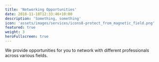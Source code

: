 ```yaml
---
title: 'Networking Opportunities'
date: 2018-11-18T12:33:46+10:00
description: 'Something, something'
icon: 'assets/images/services/icons8-protect_from_magnetic_field.png'
featured: true
weight: 3
heroFullscreen: true
---
```


We provide opportunities for you to network with different professionals across various fields.
